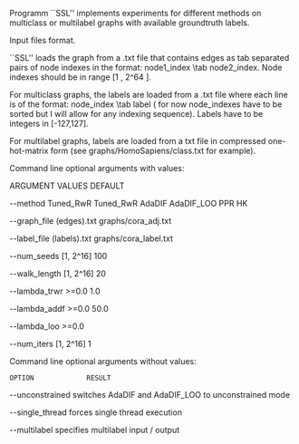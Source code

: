 

Programm ``SSL'' implements experiments for different methods on multiclass
or multilabel graphs with available groundtruth labels. 


Input files format.

``SSL'' loads the graph from a .txt file that contains edges as tab separated pairs of node indexes in the format: node1_index \tab node2_index. Node indexes should be in range [1 , 2^64 ]. 

For multiclass graphs, the labels are loaded from a .txt file where each line is of the format: node_index \tab label ( for now node_indexes have to be sorted but I will allow for any indexing sequence). Labels have to be integers in [-127,127]. 

For multilabel graphs, labels are loaded from a txt file in compressed one-hot-matrix form (see graphs/HomoSapiens/class.txt for example).


Command line optional arguments with values:

ARGUMENT         VALUES            DEFAULT

--method        Tuned_RwR          Tuned_RwR
		AdaDIF
		AdaDIF_LOO
		PPR
		HK

--graph_file    (edges).txt        graphs/cora_adj.txt

--label_file    (labels).txt       graphs/cora_label.txt

--num_seeds     [1, 2^16]          100

--walk_length   [1, 2^16]          20

--lambda_trwr   >=0.0              1.0

--lambda_addf   >=0.0              50.0

--lambda_loo    >=0.0    

--num_iters     [1, 2^16]          1




Command line optional arguments without values:

    OPTION             RESULT

--unconstrained       switches AdaDIF and AdaDIF_LOO to unconstrained mode

--single_thread       forces single thread execution

--multilabel          specifies multilabel input / output















